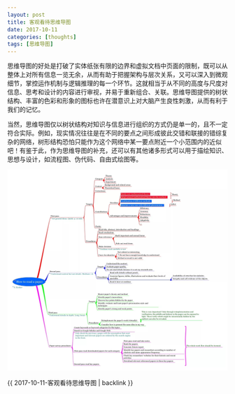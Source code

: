 ```yaml
---
layout: post
title: 客观看待思维导图
date: 2017-10-11
categories: [thoughts]
tags: [思维导图]
---
```


思维导图的好处是打破了实体纸张有限的边界和虚拟文档中页面的限制，既可以从整体上对所有信息一览无余，从而有助于把握架构与层次关系，又可以深入到微观细节，掌控运作机制与逻辑推理的每一个环节。这就相当于从不同的高度与尺度对信息、思考和设计的内容进行审视，并易于重新组合、关联。思维导图提供的树状结构、丰富的色彩和形象的图标也许在潜意识上对大脑产生良性刺激，从而有利于我们的记忆。

当然，思维导图仅以树状结构对知识与信息进行组织的方式仍是单一的，且不一定符合实际。例如，现实情况往往是在不同的要点之间形成彼此交错和联接的错综复杂的网络，树形结构恐怕只能作为这个网络中某一要点附近一个小范围内的近似吧！有鉴于此，作为思维导图的补充，还可以有其他诸多形式可以用于描绘知识、思想与设计，如流程图、伪代码、自由式绘图等。

![](/figures/p45882915.jpg)

{{ 2017-10-11-客观看待思维导图 | backlink }}

